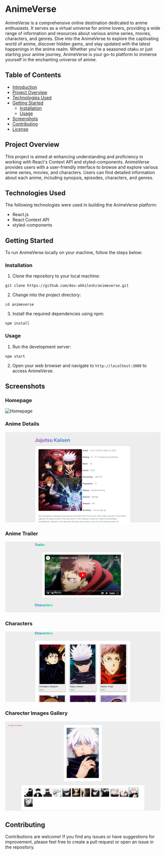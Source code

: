 # AnimeVerse

AnimeVerse is a comprehensive online destination dedicated to anime enthusiasts. It serves as a virtual universe for anime lovers, providing a wide range of information and resources about various anime series, movies, characters, and genres. Dive into the AnimeVerse to explore the captivating world of anime, discover hidden gems, and stay updated with the latest happenings in the anime realm. Whether you're a seasoned otaku or just starting your anime journey, AnimeVerse is your go-to platform to immerse yourself in the enchanting universe of anime.


## Table of Contents

- [Introduction](#animeverse)
- [Project Overview](#project-overview)
- [Technologies Used](#technologies-used)
- [Getting Started](#getting-started)
  - [Installation](#installation)
  - [Usage](#usage)
- [Screenshots](#screenshots)
- [Contributing](#contributing)
- [License](#license)


## Project Overview

This project is aimed at enhancing understanding and proficiency in working with React's Context API and styled-components. AnimeVerse provides users with a user-friendly interface to browse and explore various anime series, movies, and characters. Users can find detailed information about each anime, including synopsis, episodes, characters, and genres.


## Technologies Used

The following technologies were used in building the AnimeVerse platform:

- React.js
- React Context API
- styled-components


## Getting Started

To run AnimeVerse locally on your machine, follow the steps below:


### Installation

1. Clone the repository to your local machine:

```
git clone https://github.com/dev-akhilesh/animeverse.git
```

2. Change into the project directory:

```
cd animeverse
```

3. Install the required dependencies using npm:

```
npm install
```


### Usage

1. Run the development server:

```
npm start
```

2. Open your web browser and navigate to `http://localhost:3000` to access AnimeVerse.


## Screenshots

### Homepage

![Homepage](./src/images/airing2.png)

### Anime Details

![Anime Details](src/images/jk1.png)

### Anime Trailer

![Anime Trailer](src/images/jk2.png)

### Characters

![Characters](src/images/jk3.png)

### Charecter Images Gallery

![Gallery](src/images/gojo-gallery.png)


## Contributing

Contributions are welcome! If you find any issues or have suggestions for improvement, please feel free to create a pull request or open an issue in the repository.
